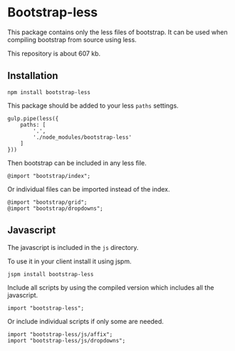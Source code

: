 # Bootstrap-less

This package contains only the less files of bootstrap.
It can be used when compiling bootstrap from source using less.

This repository is about 607 kb.

## Installation

    npm install bootstrap-less

This package should be added to your less `paths` settings.

    gulp.pipe(less({
        paths: [
            '.',
            './node_modules/bootstrap-less'
        ]
    }))

Then bootstrap can be included in any less file.

    @import "bootstrap/index";
    
Or individual files can be imported instead of the index.

    @import "bootstrap/grid";
    @import "bootstrap/dropdowns";
    
## Javascript

The javascript is included in the `js` directory.

To use it in your client install it using jspm.

    jspm install bootstrap-less

Include all scripts by using the compiled version which includes all the javascript.

    import "bootstrap-less";
    
Or include individual scripts if only some are needed.
    
    import "bootstrap-less/js/affix";
    import "bootstrap-less/js/dropdowns";
